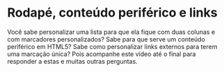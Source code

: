 # Rodapé, conteúdo periférico e links

Você sabe personalizar uma lista para que ela fique com duas colunas e com marcadores personalizados? Sabe para que serve um conteúdo periférico em HTML5? Sabe como personalizar links externos para terem uma marcação única? Pois acompanhe este vídeo até o final para responder a estas e muitas outras perguntas.